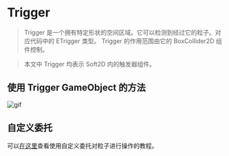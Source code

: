 # Trigger

> Trigger 是一个拥有特定形状的空间区域。它可以检测到经过它的粒子。对应代码中的 ETrigger 类型。 Trigger 的作用范围由它的 BoxCollider2D 组件控制。

> 本文中 Trigger 均表示 Soft2D 内的触发器组件。

## 使用 Trigger GameObject 的方法

![gif](../../images/Trigger.gif)

## 自定义委托

可以[在这里](../Advance/CustomTrigger.md)查看使用自定义委托对粒子进行操作的教程。
